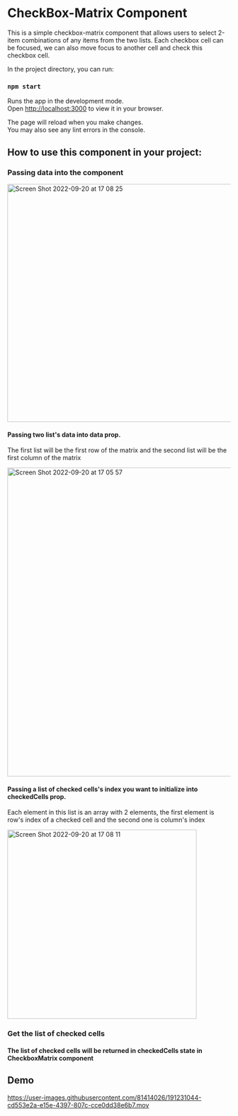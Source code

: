# CheckBox-Matrix Component

This is a simple checkbox-matrix component that allows users to select 2-item combinations of any items from the two lists. Each checkbox cell can be focused, we can also move focus to another cell and check this checkbox cell. 


In the project directory, you can run:

### `npm start`

Runs the app in the development mode.\
Open [http://localhost:3000](http://localhost:3000) to view it in your browser.

The page will reload when you make changes.\
You may also see any lint errors in the console.

## How to use this component in your project:

### Passing data into the component

<img width="537" alt="Screen Shot 2022-09-20 at 17 08 25" src="https://user-images.githubusercontent.com/81414026/191230753-a3f21875-eae9-4d68-b6e2-b55c60a67d94.png">

#### Passing two list's data into data prop.

The first list will be the first row of the matrix and the second list will be the first column of the matrix

<img width="697" alt="Screen Shot 2022-09-20 at 17 05 57" src="https://user-images.githubusercontent.com/81414026/191230191-3972dec0-9a0c-4919-8f51-d37cb1814d34.png">

#### Passing a list of checked cells's index you want to initialize into checkedCells prop.

Each element in this list is an array with 2 elements, the first element is row's index of a checked cell and the second one is column's index

<img width="427" alt="Screen Shot 2022-09-20 at 17 08 11" src="https://user-images.githubusercontent.com/81414026/191230680-c0c3a7f1-dd47-441e-ade1-e14bcd59d238.png">

### Get the list of checked cells

#### The list of checked cells will be returned in checkedCells state in CheckboxMatrix component

## Demo 


https://user-images.githubusercontent.com/81414026/191231044-cd553e2a-e15e-4397-807c-cce0dd38e6b7.mov





